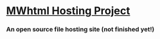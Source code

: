 # [MWhtml Hosting Project](https://maxwastakenyt.github.io)
### An open source file hosting site (not finished yet!)
